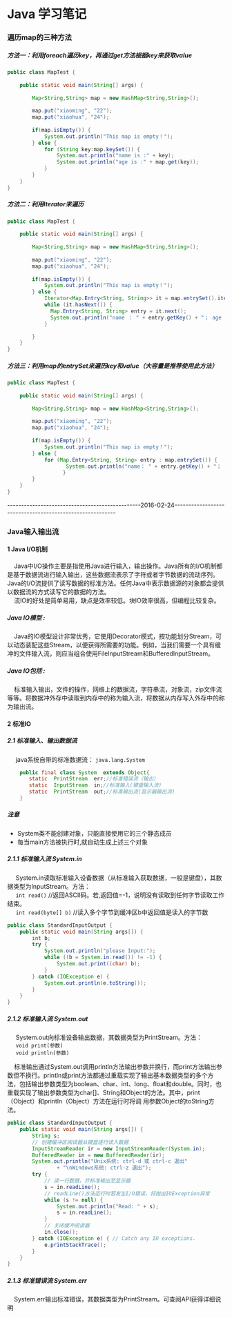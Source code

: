 ﻿# Java 学习笔记

### 遍历map的三种方法

##### 方法一：利用foreach遍历key，再通过get方法根据key来获取value

``` java 
public class MapTest {
	
	public static void main(String[] args) {
		
		Map<String,String> map = new HashMap<String,String>();
		
		map.put("xiaoming", "22");
		map.put("xiaohua", "24");
		
		if(map.isEmpty()) {
			System.out.println("This map is empty！");
		} else {
			for (String key:map.keySet()) {
				System.out.println("name is :" + key);
				System.out.println("age is :" + map.get(key));
			}
		}
	}
}

```

##### 方法二：利用Iterator来遍历

``` java
public class MapTest {
	
	public static void main(String[] args) {
		
		Map<String,String> map = new HashMap<String,String>();
		
		map.put("xiaoming", "22");
		map.put("xiaohua", "24");
		
		if(map.isEmpty()) {
			System.out.println("This map is empty！");
		} else {
			Iterator<Map.Entry<String, String>> it = map.entrySet().iterator();
			while (it.hasNext()) {
			  Map.Entry<String, String> entry = it.next();
			  System.out.println("name ： " + entry.getKey() + "； age is " + entry.getValue());
			}

		}
	}
}

```

##### 方法三：利用map的entrySet来遍历key和value（大容量是推荐使用此方法）

```java 
public class MapTest {
	
	public static void main(String[] args) {
		
		Map<String,String> map = new HashMap<String,String>();
		
		map.put("xiaoming", "22");
		map.put("xiaohua", "24");
		
		if(map.isEmpty()) {
			System.out.println("This map is empty！");
		} else {
			for (Map.Entry<String, String> entry : map.entrySet()) {
				   System.out.println("name： " + entry.getKey() + "； age is " + entry.getValue());
				  }
		}
	}
}
```  
------------------------------------------------2016-02-24---------------------------------------------------------  
### Java输入输出流  
#### 1 Java I/O机制
&nbsp;&nbsp;&nbsp;&nbsp;Java中I/O操作主要是指使用Java进行输入，输出操作。Java所有的I/O机制都是基于数据流进行输入输出，这些数据流表示了字符或者字节数据的流动序列。Java的I/O流提供了读写数据的标准方法。任何Java中表示数据源的对象都会提供以数据流的方式读写它的数据的方法。  
&nbsp;&nbsp;&nbsp;&nbsp;流IO的好处是简单易用，缺点是效率较低。块IO效率很高，但编程比较复杂。 
##### Java IO模型  :
&nbsp;&nbsp;&nbsp;&nbsp;Java的IO模型设计非常优秀，它使用Decorator模式，按功能划分Stream，可以动态装配这些Stream，以便获得所需要的功能。例如，当我们需要一个具有缓冲的文件输入流，则应当组合使用FileInputStream和BufferedInputStream。  
##### Java IO包括  :  
&nbsp;&nbsp;&nbsp;&nbsp;标准输入输出，文件的操作，网络上的数据流，字符串流，对象流，zip文件流等等。将数据冲外存中读取到内存中的称为输入流，将数据从内存写入外存中的称为输出流。  
#### 2 标准IO  
##### 2.1 标准输入、输出数据流  
&nbsp;&nbsp;&nbsp;&nbsp; java系统自带的标准数据流： ` java.lang.System `  
	
```java 
    public final class System  extends Object{   
       static  PrintStream  err;//标准错误流（输出）  
       static  InputStream  in;//标准输入(键盘输入流)  
       static  PrintStream  out;//标准输出流(显示器输出流)  
    }  
 ```  
##### 注意
 * System类不能创建对象，只能直接使用它的三个静态成员
 * 每当main方法被执行时,就自动生成上述三个对象     
 
##### 2.1.1 标准输入流 System.in   
&nbsp;&nbsp;&nbsp;&nbsp; 	System.in读取标准输入设备数据（从标准输入获取数据，一般是键盘），其数 据类型为InputStream。方法：  
&nbsp;&nbsp;&nbsp;&nbsp; ` int read() `  //返回ASCII码。若,返回值=-1，说明没有读取到任何字节读取工作结束。  
&nbsp;&nbsp;&nbsp;&nbsp; ` int read(byte[] b) `  //读入多个字节到缓冲区b中返回值是读入的字节数  
		
```java 
public class StandardInputOutput {  
    public static void main(String args[]) {  
        int b;  
        try {  
            System.out.println("please Input:");  
            while ((b = System.in.read()) != -1) {  
                System.out.print((char) b);  
            }  
        } catch (IOException e) {  
            System.out.println(e.toString());  
        }  
    }  
}   
```  
##### 2.1.2 标准输入流 System.out    
&nbsp;&nbsp;&nbsp;&nbsp; System.out向标准设备输出数据，其数据类型为PrintStream。方法：  
&nbsp;&nbsp;&nbsp;&nbsp; ` void print(参数) `  
&nbsp;&nbsp;&nbsp;&nbsp; ` void println(参数) `  

&nbsp;&nbsp;&nbsp;&nbsp;标准输出通过System.out调用println方法输出参数并换行，而print方法输出参数但不换行。println或print方法都通过重载实现了输出基本数据类型的多个方法，包括输出参数类型为boolean、char、int、long、float和double。同时，也重载实现了输出参数类型为char[]、String和Object的方法。其中，print（Object）和println（Object）方法在运行时将调 用参数Object的toString方法。  
```java 
public class StandardInputOutput {  
    public static void main(String args[]) {  
        String s;  
        // 创建缓冲区阅读器从键盘逐行读入数据  
        InputStreamReader ir = new InputStreamReader(System.in);  
        BufferedReader in = new BufferedReader(ir);  
        System.out.println("Unix系统: ctrl-d 或 ctrl-c 退出"  
                + "\nWindows系统: ctrl-z 退出");  
        try {  
            // 读一行数据，并标准输出至显示器  
            s = in.readLine();  
            // readLine()方法运行时若发生I/O错误，将抛出IOException异常  
            while (s != null) {  
                System.out.println("Read: " + s);  
                s = in.readLine();  
            }  
            // 关闭缓冲阅读器  
            in.close();  
        } catch (IOException e) { // Catch any IO exceptions.  
            e.printStackTrace();  
        }  
    }  
}   
```  

##### 2.1.3 标准错误流 System.err  

&nbsp;&nbsp;&nbsp;&nbsp;System.err输出标准错误，其数据类型为PrintStream。可查阅API获得详细说明
